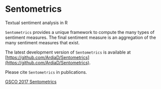 # Sentometrics
Textual sentiment analysis in R

`Sentometrics` provides a unique framework to compute the many types of sentiment measures. The final 
sentiment measure is an aggregation of the many sentiment measures that exist.

The latest development version of `Sentometrics` is available at [https://github.com/ArdiaD/Sentometrics](https://github.com/ArdiaD/Sentometrics).

Please cite `Sentometrics` in publications.

[GSCO 2017 Sentometrics](https://github.com/rstats-gsoc/gsoc2017/wiki/Sentometrics)